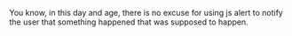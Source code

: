 <!--
id: 1374414588
link: http://kevinisom.info/post/1374414588/you-know-in-this-day-and-age-there-is-no-excuse
slug: you-know-in-this-day-and-age-there-is-no-excuse
date: Sat Oct 23 2010 06:24:11 GMT+1300 (NZDT)
raw: {"blog_name":"kevinisom","id":1374414588,"post_url":"http://kevinisom.info/post/1374414588/you-know-in-this-day-and-age-there-is-no-excuse","slug":"you-know-in-this-day-and-age-there-is-no-excuse","type":"text","date":"2010-10-22 17:24:11 GMT","timestamp":1287768251,"state":"published","format":"html","reblog_key":"nnfS5G02","tags":[],"short_url":"http://tmblr.co/Zw68Yy1Hw_Ry","highlighted":[],"feed_item":"http://twitter.com/kev_nz/statuses/28056651329","from_feed_id":"650289","note_count":0,"title":null,"body":"<p>You know, in this day and age, there is no excuse for using js alert to notify the user that something happened that was supposed to happen.</p>"}
publish: 2010-10-023
tags: 
title: null
-->


You know, in this day and age, there is no excuse for using js alert to
notify the user that something happened that was supposed to happen.


